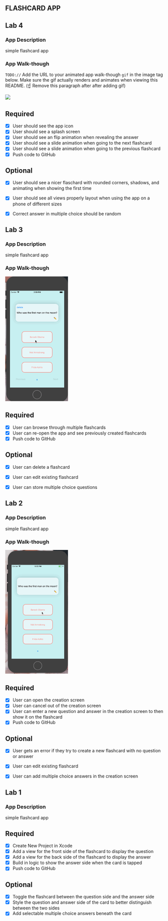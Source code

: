 ## FLASHCARD APP

## Lab 4

### App Description
simple flashcard app

### App Walk-though
`TODO://` Add the URL to your animated app walk-though `gif` in the image tag below. Make sure the gif actually renders and animates when viewing this README. (☝️ Remove this paragraph after after adding gif)

<img src="YOUR_GIF_URL_HERE" width=200><br>

## Required
- [x] User should see the app icon 
- [x] User should see a splash screen
- [x] User should see an flip animation when revealing the answer
- [x] User should see a slide animation when going to the next flashcard
- [x] User should see a slide animation when going to the previous flashcard
- [x] Push code to GitHub
## Optional
- [x] User should see a nicer flaschard with rounded corners, shadows, and animating when showing the first time
- [x] User should see all views properly layout when using the app on a phone of different sizes
- [x] Correct answer in multiple choice should be random


## Lab 3

### App Description
simple flashcard app

### App Walk-though

<img src="https://raw.githubusercontent.com/chiaech/flashcards-app/master/lab3.gif" width=200><br>

## Required
- [x] User can browse through multiple flashcards
- [x] User can re-open the app and see previously created flashcards
- [x] Push code to GitHub
## Optional
- [x] User can delete a flashcard
- [x] User can edit existing flashcard
- [x] User can store multiple choice questions



## Lab 2

### App Description
simple flashcard app

### App Walk-though

<img src="https://github.com/chiaech/flashcards-app/raw/master/flashcards.gif" width=200><br>

## Required
- [x] User can open the creation screen
- [x] User can cancel out of the creation screen
- [x] User can enter a new question and answer in the creation screen to then show it on the flashcard
- [x] Push code to GitHub
## Optional
- [x] User gets an error if they try to create a new flashcard with no question or answer
- [x] User can edit existing flashcard
- [x] User can add multiple choice answers in the creation screen



## Lab 1

### App Description
simple flashcard app

## Required
- [x] Create New Project in Xcode
- [x] Add a view for the front side of the flashcard to display the question
- [x] Add a view for the back side of the flashcard to display the answer
- [x] Build in logic to show the answer side when the card is tapped
- [x] Push code to GitHub
## Optional
- [x] Toggle the flashcard between the question side and the answer side
- [x] Style the question and answer side of the card to better distinguish between the two sides
- [x] Add selectable multiple choice answers beneath the card
